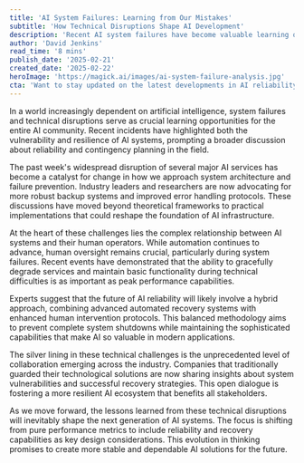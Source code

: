 ```yaml
---
title: 'AI System Failures: Learning from Our Mistakes'
subtitle: 'How Technical Disruptions Shape AI Development'
description: 'Recent AI system failures have become valuable learning opportunities, leading to improved reliability measures and industry-wide collaboration. This article explores how technical disruptions are reshaping the approach to AI development and implementation.'
author: 'David Jenkins'
read_time: '8 mins'
publish_date: '2025-02-21'
created_date: '2025-02-22'
heroImage: 'https://magick.ai/images/ai-system-failure-analysis.jpg'
cta: 'Want to stay updated on the latest developments in AI reliability and system architecture? Follow us on LinkedIn for expert insights and industry updates that keep you ahead of the curve.'
---
```


In a world increasingly dependent on artificial intelligence, system failures and technical disruptions serve as crucial learning opportunities for the entire AI community. Recent incidents have highlighted both the vulnerability and resilience of AI systems, prompting a broader discussion about reliability and contingency planning in the field.

The past week's widespread disruption of several major AI services has become a catalyst for change in how we approach system architecture and failure prevention. Industry leaders and researchers are now advocating for more robust backup systems and improved error handling protocols. These discussions have moved beyond theoretical frameworks to practical implementations that could reshape the foundation of AI infrastructure.

At the heart of these challenges lies the complex relationship between AI systems and their human operators. While automation continues to advance, human oversight remains crucial, particularly during system failures. Recent events have demonstrated that the ability to gracefully degrade services and maintain basic functionality during technical difficulties is as important as peak performance capabilities.

Experts suggest that the future of AI reliability will likely involve a hybrid approach, combining advanced automated recovery systems with enhanced human intervention protocols. This balanced methodology aims to prevent complete system shutdowns while maintaining the sophisticated capabilities that make AI so valuable in modern applications.

The silver lining in these technical challenges is the unprecedented level of collaboration emerging across the industry. Companies that traditionally guarded their technological solutions are now sharing insights about system vulnerabilities and successful recovery strategies. This open dialogue is fostering a more resilient AI ecosystem that benefits all stakeholders.

As we move forward, the lessons learned from these technical disruptions will inevitably shape the next generation of AI systems. The focus is shifting from pure performance metrics to include reliability and recovery capabilities as key design considerations. This evolution in thinking promises to create more stable and dependable AI solutions for the future.